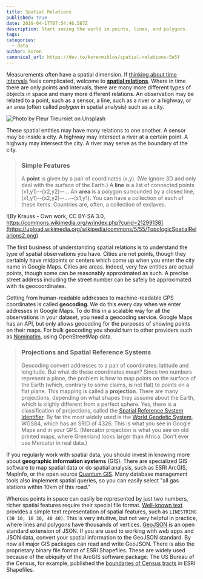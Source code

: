 ```yaml
---
title: Spatial Relations
published: true
date: 2019-04-17T07:54:46.587Z
description: Start seeing the world in points, lines, and polygons.
tags:
categories:
  - data
author: koren
canonical_url: https://dev.to/korenmiklos/spatial-relations-5e5f
---
```


Measurements often have a spatial dimension. If [thinking about time intervals](https://dev.to/korenmiklos/spells-221a) feels complicated, welcome to [__spatial relations__](https://en.wikipedia.org/wiki/Spatial_relation). Where in time there are only points and intervals, there are many more different types of objects in space and many more different relations. An observation may be related to a point, such as a sensor, a line, such as a river or a highway, or an area (often called _polygon_ in spatial analysis) such as a city.

![Photo by Fleur Treurniet on Unsplash](https://cdn-images-1.medium.com/max/1600/0*AvKFJTeB8sPSxG5Q)

These spatial entities may have many relations to one another. A sensor may be inside a city. A highway may intersect a river at a certain point. A highway may intersect the city. A river may serve as the boundary of the city.

> ### Simple Features
> A __point__ is given by a pair of coordinates (x,y). (We ignore 3D and only deal with the surface of the Earth.) A __line__ is a list of connected points (x1,y1)--(x2,y2)--... An __area__ is a polygon surrounded by a closed line, (x1,y1)--(x2,y2)--...--(x1,y1).
> You can have a collection of each of these items. Countries are, often, a collection of exclaves.

![By Krauss - Own work, CC BY-SA 3.0, https://commons.wikimedia.org/w/index.php?curid=21299138](https://upload.wikimedia.org/wikipedia/commons/5/55/TopologicSpatialRelarions2.png)

The first business of understanding spatial relations is to understand the type of spatial observations you have. Cities are not points, though they certainly have midpoints or centers which come up when you enter the city name in Google Maps. Cities are areas. Indeed, very few entities are actual points, though some can be reasonably approximated as such. A precise street address including the street number can be safely be approximated with its geocoordinates. 

Getting from human-readable addresses to machine-readable GPS coordinates is called __geocoding__. We do this every day when we enter addresses in Google Maps. To do this in a scalable way for all the observations in your dataset, you need a geocoding service. Google Maps has an API, but only allows geocoding for the purposes of showing points on their maps. For bulk geocoding you should turn to other providers such as [Nominatim](https://nominatim.openstreetmap.org/), using OpenStreetMap data.

> ### Projections and Spatial Reference Systems
> Geocoding convert addresses to a pair of coordinates: latitude and longitude. But what do these coordinates mean? Since two numbers represent a plane, the problem is how to map points on the surface of the Earth (which, contrary to some claims, is not flat) to points on a flat plane. This mapping is called a __projection__. There are many projections, depending on what shapes they assume about the Earth, which is slighly different from a perfect sphere. Yes, there is a classification of projections, called the [Spatial Reference System Identifier](https://en.wikipedia.org/wiki/Spatial_reference_system). By far the most widely used is the [World Geodetic System](https://en.wikipedia.org/wiki/World_Geodetic_System#WGS84), WGS84, which has an SRID of 4326. This is what you see in Google Maps and in your GPS. (Mercator projection is what you see on old printed maps, where Greenland looks larger than Africa. Don't ever use Mercator in real data.)

If you regularly work with spatial data, you should invest in knowing more about __geographic information systems__ (GIS). There are specialized GIS software to map spatial data or do spatial analysis, such as ESRI ArcGIS, MapInfo, or the open source [Quantum GIS](https://www.qgis.org/en/site/). Many database management tools also implement spatial queries, so you can easily select "all gas stations within 10km of this road."

Whereas points in space can easily be represented by just two numbers, richer spatial features require their special file format. [Well-known text](https://en.wikipedia.org/wiki/Well-known_text) provides a simple text representation of spatial features, such as `LINESTRING (30 10, 10 30, 40 40)`. This is very intuitive, but not very helpful in practice, where lines and polygons have thousands of vertices. [GeoJSON](https://en.wikipedia.org/wiki/GeoJSON) is an open standard extension of JSON. If you are used to working with web apps and JSON data, convert your spatial information to the GeoJSON standard. By now all major GIS packages can read and write GeoJSON. There is also the proprietary binary file format of ESRI Shapefiles. These are widely used because of the ubiquity of the ArcGIS software package. The US Bureau of the Census, for example, published the [boundaries of Census tracts](https://www.census.gov/geo/maps-data/data/tiger-line.html) in ESRI Shapefiles.  

